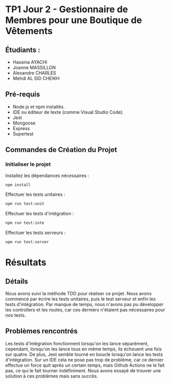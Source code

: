 # TP1 Jour 2 - Gestionnaire de Membres pour une Boutique de Vêtements

## Étudiants :
- Hassina AYACHI
- Joanne MASSILLON
- Alexandre CHARLES
- Mehdi AL SID CHEIKH

## Pré-requis

- Node.js et npm installés.
- IDE ou éditeur de texte (comme Visual Studio Code).
- Jest
- Mongoose
- Express
- Supertest

## Commandes de Création du Projet

### Initialiser le projet

Installez les dépendances nécessaires :

```bash
npm install
```

Effectuer les tests unitaires :

```bash
npm run test:unit
```

Effectuer les tests d'intégration :

```bash
npm run test:inte
```

Effectuer les tests serveurs :

```bash
npm run test:server
```


# Résultats

## Détails
Nous avons suivi la méthode TDD pour réaliser ce projet. Nous avons commencé par écrire les tests unitaires, puis le test serveur et enfin les tests d'intégration.
Par manque de temps, nous n'avons pas pu développer les controllers et les routes, car ces derniers n'étaient pas nécessaires pour nos tests.

## Problèmes rencontrés

Les tests d'intégration fonctionnent lorsqu'on les lance séparément, cependant, lorsqu'on les lance tous en même temps, ils échouent une fois sur quatre.
De plus, Jest semble tourné en boucle lorsqu'on lance les tests d'intégration. Sur un IDE cela ne pose pas trop de problème, car ce dernier effectue un force quit après un certain temps, 
mais Github Actions ne le fait pas, ce qui le fait tourner indéfiniment. Nous avons essayé de trouver une solution à ces problèmes mais sans succès.